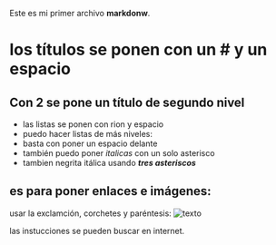 Este es mi primer archivo **markdonw**.

# los títulos se ponen con un # y un espacio

## Con 2 se pone un título de segundo nivel ##

- las listas se ponen con rion y espacio
- puedo hacer listas de más niveles:
 - basta con poner un espacio delante
- también puedo poner *italicas* con un solo asterisco
- tambien negrita itálica usando ***tres asteriscos***

## es para poner enlaces e imágenes:
usar la exclamción, corchetes y paréntesis:
![texto](https://google.es) 

las instucciones se pueden buscar en internet.
 
